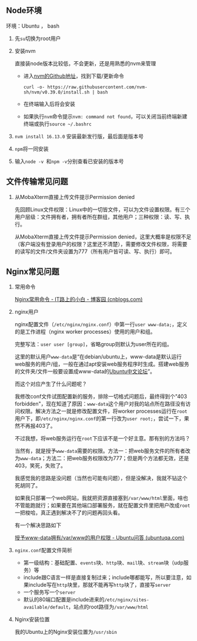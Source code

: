 ## Node环境

环境：Ubuntu ， bash

1. 先`su`切换为root用户

2. 安装nvm

   直接装node版本比较低，不会更新，还是用熟悉的nvm来管理

   - 进入[nvm的Github地址](https://github.com/nvm-sh/nvm)，找到下载/更新命令

     `curl -o- https://raw.githubusercontent.com/nvm-sh/nvm/v0.39.0/install.sh | bash`

   - 在终端输入后将会安装

   - 如果执行`nvm`命令提示`nvm: command not found`，可以关闭当前终端新建终端或执行`source ~/.bashrc`

3. `nvm install 16.13.0` 安装最新发行版，最后面是版本号

4. `npm`将一同安装

5. 输入`node -v `和`npm -v`分别查看已安装的版本号

## 文件传输常见问题

1. 从MobaXterm直接上传文件提示Permission denied

   先回顾Linux文件权限：Linux中的一切皆文件，可以为文件设置权限。有三个用户层级：文件拥有者，拥有者所在群组，其他用户；三种权限：读、写、执行。

   从MobaXterm直接上传文件提示Permission denied，这里大概率是权限不足（客户端没有登录用户的权限？这里还不清楚），需要修改文件权限，将需要的读写的文件/文件夹设置为777（所有用户皆可读、写、执行）即可。

## Nginx常见问题

1. 常用命令

   [Nginx常用命令 - IT路上的小白 - 博客园 (cnblogs.com)](https://www.cnblogs.com/cb1186512739/p/13871435.html)

2. nginx用户

   nginx配置文件（`/etc/nginx/nginx.conf`）中第一行`user www-data;`，定义的是工作进程（nginx worker processes）使用的用户和组。

   完整写法：`user user [group]`，省略group则默认为user所在的组。

   这里的默认用户`www-data`是“在debian/ubuntu上，www-data是默认运行web服务的用户/组，一般在通过apt安装web服务程序时生成。搭建web服务的文件夹/文件一般要设置成www-data的[Ubuntu中文论坛](https://forum.ubuntu.org.cn/viewtopic.php?t=263778)”。

   而这个对应产生了什么问题呢？

   我修改conf文件试图配置新的服务，排除一切格式问题后，最终得到个"403 forbidden"，现在知道了原因：`www-data`这个用户对我的站点所在路径没有访问权限。解决方法之一就是修改配置文件，将worker processes运行在`root`用户下，即`/etc/nginx/nginx.conf`的第一行改为`user root;`，尝试一下，果然不再报403了。

   不过我想，将web服务运行在`root`下应该不是一个好主意。那有别的方法吗？

   当然有，就是授予`www-data`需要的权限。方法一：把web服务文件的所有者改为`www-data`；方法二：把web服务权限改为777；但是两个方法都无效，还是403，笑死，失败了。

   我感觉我的思路是没问题（当然也可能有问题），但是没解决，我就不钻这个死胡同了。

   如果我只部署一个web网站，我就把资源直接塞到`/var/www/html`里面，啥也不管能跑就行；如果要在其他端口部署服务，就在配置文件里把用户改成`root`一把梭哈，真正遇到解决不了的问题再回头看。

   有一个解决思路如下

   [授予www-data拥有/var/www的用户权限 - Ubuntu问答 (ubuntuqa.com)](https://ubuntuqa.com/article/2867.html)

3. `nginx.conf`配置文件简析

   - 第一级结构：基础配置、`events`块、`http`块、`mail`块、`stream`块（udp服务）等
   - include跟C语言一样是直接复制过来；include哪都能写，所以要注意，如果include写在`http`块里，那就不能再写`http`块了，直接写`server`
   - 一个服务写一个`server`
   - 默认的80端口配置是include进来的`/etc/nginx/sites-available/default`，站点的root路径为`/var/www/html`
   
3. Nginx安装位置

   我的Ubuntu上的Nginx安装位置为`/usr/sbin`

